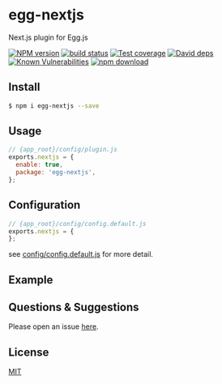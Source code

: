 # egg-nextjs

Next.js plugin for Egg.js

[![NPM version][npm-image]][npm-url]
[![build status][travis-image]][travis-url]
[![Test coverage][codecov-image]][codecov-url]
[![David deps][david-image]][david-url]
[![Known Vulnerabilities][snyk-image]][snyk-url]
[![npm download][download-image]][download-url]

[npm-image]: https://img.shields.io/npm/v/egg-nextjs.svg?style=flat-square
[npm-url]: https://npmjs.org/package/egg-nextjs
[travis-image]: https://img.shields.io/travis/eggjs/egg-nextjs.svg?style=flat-square
[travis-url]: https://travis-ci.org/eggjs/egg-nextjs
[codecov-image]: https://img.shields.io/codecov/c/github/eggjs/egg-nextjs.svg?style=flat-square
[codecov-url]: https://codecov.io/github/eggjs/egg-nextjs?branch=master
[david-image]: https://img.shields.io/david/eggjs/egg-nextjs.svg?style=flat-square
[david-url]: https://david-dm.org/eggjs/egg-nextjs
[snyk-image]: https://snyk.io/test/npm/egg-nextjs/badge.svg?style=flat-square
[snyk-url]: https://snyk.io/test/npm/egg-nextjs
[download-image]: https://img.shields.io/npm/dm/egg-nextjs.svg?style=flat-square
[download-url]: https://npmjs.org/package/egg-nextjs



## Install

```bash
$ npm i egg-nextjs --save
```

## Usage

```js
// {app_root}/config/plugin.js
exports.nextjs = {
  enable: true,
  package: 'egg-nextjs',
};
```

## Configuration

```js
// {app_root}/config/config.default.js
exports.nextjs = {
};
```

see [config/config.default.js](config/config.default.js) for more detail.

## Example

<!-- example here -->

## Questions & Suggestions

Please open an issue [here](https://github.com/eggjs/egg/issues).

## License

[MIT](LICENSE)
